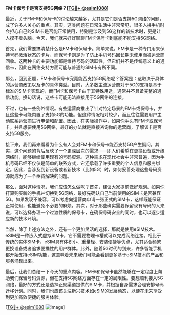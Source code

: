 **FM卡保号卡是否支持5G网络？[[TG💪+ @esim1088](https://t.me/s/esim1088)]**

最近，关于FM卡和保号卡的讨论越来越多，尤其是它们是否支持5G网络的问题，成了许多人关心的重点。其实，这类问题在日常生活中非常常见，很多人换手机时会担心自己的SIM卡是否能正常使用，特别是涉及到5G这样的新技术时，更是让人摸不着头脑。今天，我们就来好好聊聊FM卡保号卡到底能不能支持5G网络。

首先，我们需要搞清楚什么是FM卡和保号卡。简单来说，FM卡是一种专门用来保持号码激活状态的卡片，而保号卡则是为了防止手机号码因长期未使用而被运营商回收。这两种卡的主要功能都是维持号码的活跃性，但它们并不是传统意义上的通信卡，因此在网络支持方面可能与普通的SIM卡有所不同。

那么，回到正题，FM卡和保号卡究竟能否支持5G网络呢？答案是：这取决于具体的运营商政策以及卡的具体类型。目前，大多数主流运营商对于5G的支持是基于标准的SIM卡实现的，而FM卡和保号卡由于其特殊用途，通常并不具备完整的通信功能。换句话说，这些卡可能无法直接用于5G网络的连接。

不过，也有一些例外情况。有些运营商推出了针对特定场景的FM卡或保号卡，并且这些卡可能内置了支持5G的功能。但这种情况相对较少，而且往往需要用户主动联系运营商进行申请和配置。因此，在实际操作中，如果你手头有FM卡或保号卡，并且想要使用5G网络，最好的办法就是直接咨询你的运营商，了解该卡是否支持5G服务。

接下来，我们再来看看为什么有人会对FM卡和保号卡能否支持5G产生疑问。其实，这个问题的背后反映了一个更深层次的需求——即人们希望在更换设备或升级网络时，能够继续使用现有的号码资源。这种需求在现代社会中非常普遍，因为手机号码已经不仅仅是简单的联系方式，它还承载了许多重要的个人信息和服务绑定。因此，当涉及到新设备或者新技术（比如5G）时，如何妥善处理这些号码资源就成为了一个亟待解决的问题。

那么，面对这种情况，我们应该怎么做呢？首先，建议大家提前做好规划。如果你打算购买新的手机并切换到5G网络，最好先确认自己当前使用的SIM卡是否兼容5G。如果发现不兼容，可以考虑向运营商申请一张正式的SIM卡，这样既能保证正常使用，也能避免不必要的麻烦。其次，对于那些确实需要保留现有号码的人来说，可以选择办理一个过渡性质的保号卡，在确保号码安全的同时，也可以逐步适应新的技术环境。

当然，除了上述方法之外，还有一个更加灵活的选择，那就是使用eSIM技术。eSIM是一种嵌入式虚拟SIM卡，它不需要物理卡槽就可以完成网络连接。相比于传统的实体SIM卡，eSIM具有体积小、重量轻、安装便捷等优点，尤其适合频繁更换设备或者追求便携性的用户群体。此外，随着5G时代的到来，许多智能手机都开始支持eSIM功能，这意味着未来我们可能会看到更多基于eSIM技术的产品和服务涌现出来。

最后，让我们总结一下今天的重点内容。FM卡和保号卡虽然能够在一定程度上帮助我们保留号码资源，但在支持5G网络方面存在一定的局限性。要想顺利接入5G网络，最好的方式还是选择正规渠道提供的SIM卡，并根据自身需求合理安排号码迁移计划。同时，我们也应该关注新兴技术如eSIM的发展动态，以便在未来享受到更加高效便捷的服务体验。

[[TG💪+ @esim1088](https://t.me/s/esim1088) ![Image](https://i.postimg.cc/4NQfJmqS/Snipaste-2025-05-13-00-14-12.png)]